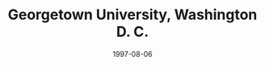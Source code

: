 ---
title: "Georgetown University, Washington D. C."
project_id: 
date: 1997-08-06
conference_id: ""
presenters:
   - peter_bandettini
summary: "<p>Georgetown University, Washington D. C.</p>"
file: /assets/presentations/T110.pdf
filename: T110.pdf
layout: presentation
---